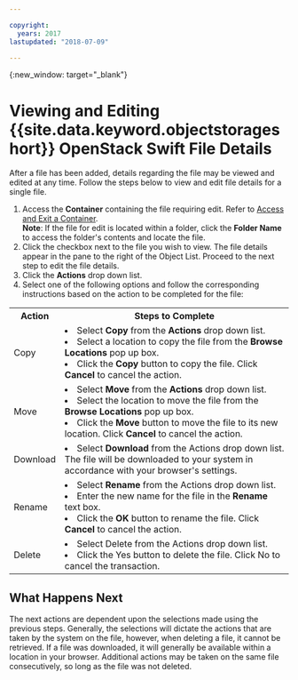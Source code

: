 ```yaml
---

copyright:
  years: 2017
lastupdated: "2018-07-09"

---
```

{:new_window: target="_blank"}


# Viewing and Editing {{site.data.keyword.objectstorageshort}} OpenStack Swift File Details

After a file has been added, details regarding the file may be viewed and edited at any time. Follow the steps below to view and edit file details for a single file.

1. Access the **Container** containing the file requiring edit. Refer to [Access and Exit a Container](access-and-exit-container.html). <br/>
   **Note**: If the file for edit is located within a folder, click the **Folder Name** to access the folder's contents and locate the file.
2. Click the checkbox next to the file you wish to view. The file details appear in the pane to the right of the Object List. Proceed to the next step to edit the file details.
3. Click the **Actions** drop down list.
4. Select one of the following options and follow the corresponding instructions based on the action to be completed for the file: 
<table><tbody>
<tr><th>Action</th><th>Steps to Complete</th></tr>
<tr><td>Copy</td><td><li>Select <strong>Copy</strong> from the <strong>Actions</strong> drop down list.</li><li>Select a location to copy the file from the <strong>Browse Locations</strong> pop up box.</li><li>Click the <strong>Copy</strong> button to copy the file. Click <strong>Cancel</strong> to cancel the action.</li></td></tr>
<tr><td>Move</td><td><li>Select <strong>Move</strong> from the <strong>Actions</strong> drop down list.</li><li>Select the location to move the file from the <strong>Browse Locations</strong> pop up box.</li><li>Click the <strong>Move</strong> button to move the file to its new location. Click <strong>Cancel</strong> to cancel the action.</li></td></tr>
<tr><td>Download</td><td><li>Select <strong>Download</strong> from the Actions drop down list. The file will be downloaded to your system in accordance with your browser's settings.</li></td></tr>
<tr><td>Rename</td><td><li>Select <strong>Rename</strong> from the Actions drop down list.</li><li>Enter the new name for the file in the <strong>Rename</strong> text box.</li><li>Click the <strong>OK</strong> button to rename the file. Click <strong>Cancel</strong> to cancel the action.</li></td></tr>
<tr><td>Delete</td><td><li>Select Delete from the Actions drop down list.</li><li>Click the Yes button to delete the file. Click No to cancel the transaction.</li></td></tr>
</tbody></table>
 
## What Happens Next

The next actions are dependent upon the selections made using the previous steps. Generally, the selections will dictate the actions that are taken by the system on the file, however, when deleting a file, it cannot be retrieved. If a file was downloaded, it will generally be available within a location in your browser. Additional actions may be taken on the same file consecutively, so long as the file was not deleted.
